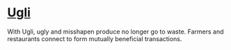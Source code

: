 # [Ugli](https://ugli.tech)

With Ugli, ugly and misshapen produce no longer go to waste. Farmers and restaurants connect to form mutually beneficial transactions.

